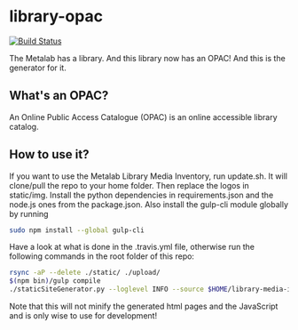 # library-opac
[![Build Status](https://travis-ci.org/Metalab/library-opac.svg?branch=main)](https://travis-ci.org/Metalab/library-opac)

The Metalab has a library. And this library now has an OPAC! And this is the generator for it.

## What's an OPAC?

An Online Public Access Catalogue (OPAC) is an online accessible library catalog.

## How to use it?

If you want to use the Metalab Library Media Inventory, run update.sh. It will clone/pull the repo to your home folder. Then replace the logos in static/img. Install the python dependencies in requirements.json and the node.js ones from the package.json. Also install the gulp-cli module globally by running
```bash
sudo npm install --global gulp-cli
```
Have a look at what is done in the .travis.yml file, otherwise run the following commands in the root folder of this repo:

```bash
rsync -aP --delete ./static/ ./upload/
$(npm bin)/gulp compile
./staticSiteGenerator.py --loglevel INFO --source $HOME/library-media-inventory/inventory.csv --name "Metalab Library"
```

Note that this will not minify the generated html pages and the JavaScript and is only wise to use for development!
